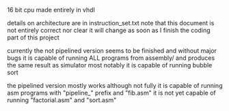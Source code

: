 16 bit cpu made entirely in vhdl 

details on architecture are in instruction_set.txt
note that this document is not entirely correct nor clear 
it will change as soon as I finish the coding part of this project

currently the not pipelined version seems to be finished and without major bugs 
it is capable of running ALL programs from assembly/ and produces the same result as simulator
most notably it is capable of running bubble sort 

the pipelined version mostly works although not fully
it is capable of running asm programs with "pipeline_" prefix and "fib.asm"
it is not yet capable of running "factorial.asm" and "sort.asm"


